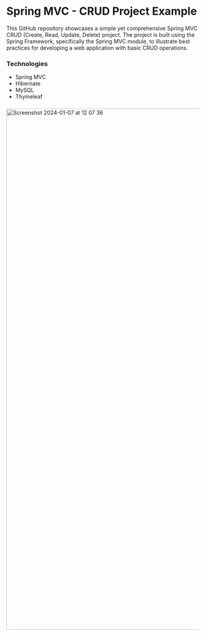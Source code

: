 # Spring MVC - CRUD Project Example
This GitHub repository showcases a simple yet comprehensive Spring MVC CRUD (Create, Read, Update, Delete) project. 
The project is built using the Spring Framework, specifically the Spring MVC module, to illustrate best practices for developing a web application with basic CRUD operations.

### Technologies
* Spring MVC
* Hibernate
* MySQL
* Thymeleaf

###

  <img width="1360" alt="Screenshot 2024-01-07 at 12 07 36" src="https://github.com/utkutasglk/SpringMVC-CRUD/assets/152283834/976c89d5-801f-43ff-a0d2-c78c359108d9">
